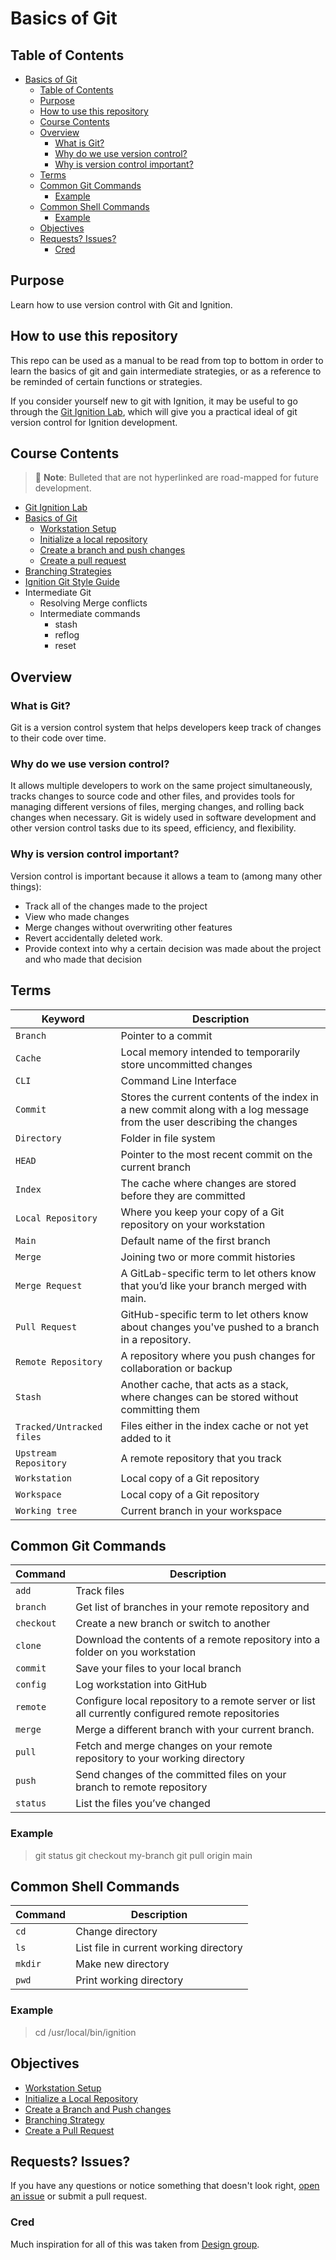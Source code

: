 # Basics of Git

## Table of Contents

- [Basics of Git](#basics-of-git)
  - [Table of Contents](#table-of-contents)
  - [Purpose](#purpose)
  - [How to use this repository](#how-to-use-this-repository)
  - [Course Contents](#course-contents)
  - [Overview](#overview)
    - [What is Git?](#what-is-git)
    - [Why do we use version control?](#why-do-we-use-version-control)
    - [Why is version control important?](#why-is-version-control-important)
  - [Terms](#terms)
  - [Common Git Commands](#common-git-commands)
    - [Example](#example)
  - [Common Shell Commands](#common-shell-commands)
    - [Example](#example-1)
  - [Objectives](#objectives)
  - [Requests? Issues?](#requests-issues)
    - [Cred](#cred)

## Purpose

Learn how to use version control with Git and Ignition.

## How to use this repository

This repo can be used as a manual to be read from top to bottom in order to learn the basics of git and gain intermediate strategies, or as a reference to be reminded of certain functions or strategies.

If you consider yourself new to git with Ignition, it may be useful to go through the [Git Ignition Lab](https://github.com/ia-eknorr/git-ignition-lab), which will give you a practical ideal of git version control for Ignition development.

## Course Contents
>
> :memo: **Note**: Bulleted that are not hyperlinked are road-mapped for future development.

- [Git Ignition Lab](https://github.com/ia-eknorr/git-ignition-lab)
- [Basics of Git](https://github.com/ia-eknorr/ignition-version-control)
  - [Workstation Setup](Workstation%20Setup.md)
  - [Initialize a local repository](Initialize%20a%20Local%20Repository.md)
  - [Create a branch and push changes](Create%20a%20Branch%20and%20Push%20changes.md)
  - [Create a pull request](Create%20a%20Pull%20Request.md)
- [Branching Strategies](Branching%20Strategy.md)
- [Ignition Git Style Guide](https://github.com/ia-eknorr/ignition-git-style-guide)
- Intermediate Git
  - Resolving Merge conflicts
  - Intermediate commands
    - stash
    - reflog
    - reset

## Overview

### What is Git?

Git is a version control system that helps developers keep track of changes to their code over time.

### Why do we use version control?

It allows multiple developers to work on the same project simultaneously, tracks changes to source code and other files, and provides tools for managing different versions of files, merging changes, and rolling back changes when necessary. Git is widely used in software development and other version control tasks due to its speed, efficiency, and flexibility.

### Why is version control important?

Version control is important because it allows a team to (among many other things):

- Track all of the changes made to the project
- View who made changes
- Merge changes without overwriting other features
- Revert accidentally deleted work.
- Provide context into why a certain decision was made about the project and who made that decision

## Terms

| **Keyword** | **Description** |
| --- | --- |
| `Branch` | Pointer to a commit |
| `Cache` | Local memory intended to temporarily store uncommitted changes |
| `CLI` | Command Line Interface |
| `Commit` | Stores the current contents of the index in a new commit along with a log message from the user describing the changes |
| `Directory` | Folder in file system |
| `HEAD` | Pointer to the most recent commit on the current branch |
| `Index` | The cache where changes are stored before they are committed |
| `Local Repository` | Where you keep your copy of a Git repository on your workstation |
| `Main` | Default name of the first branch |
| `Merge` | Joining two or more commit histories |
| `Merge Request` | A GitLab-specific term to let others know that you’d like your branch merged with main. |
| `Pull Request` | GitHub-specific term to let others know about changes you've pushed to a branch in a repository. |
| `Remote Repository` | A repository where you push changes for collaboration or backup |
| `Stash` | Another cache, that acts as a stack, where changes can be stored without committing them |
| `Tracked/Untracked files` | Files either in the index cache or not yet added to it |
| `Upstream Repository` | A remote repository that you track |
| `Workstation` | Local copy of a Git repository |
| `Workspace` | Local copy of a Git repository |
| `Working tree` | Current branch in your workspace |

## Common Git Commands

| **Command** | **Description** |
| --- | --- |
| `add` | Track files |
| `branch` | Get list of branches in your remote repository and  |
| `checkout` | Create a new branch or switch to another |
| `clone` | Download the contents of a remote repository into a folder on you workstation |
| `commit` | Save your files to your local branch |
| `config` | Log workstation into GitHub |
| `remote` | Configure local repository to a remote server or list all currently configured remote repositories |
| `merge` | Merge a different branch with your current branch. |
| `pull` | Fetch and merge changes on your remote repository to your working directory |
| `push` | Send changes of the committed files on your branch to remote repository |
| `status` | List the files you’ve changed |

### Example
>
> git status
> git checkout my-branch
> git pull origin main

## Common Shell Commands

| **Command** | **Description** |
| --- | --- |
| `cd` | Change directory |
| `ls` | List file in current working directory |
| `mkdir` | Make new directory |
| `pwd` | Print working directory |

### Example
>
> cd /usr/local/bin/ignition

## Objectives

- [Workstation Setup](Workstation%20Setup.md)
- [Initialize a Local Repository](Initialize%20a%20Local%20Repository.md)
- [Create a Branch and Push changes](Create%20a%20Branch%20and%20Push%20changes.md)
- [Branching Strategy](Branching%20Strategy.md)
- [Create a Pull Request](Create%20a%20Pull%20Request.md)

## Requests? Issues?

If you have any questions or notice something that doesn't look right, [open an issue](https://github.com/ia-eknorr/ignition-version-control/issues) or submit a pull request.

### Cred

Much inspiration for all of this was taken from [Design group](https://github.com/design-group).
